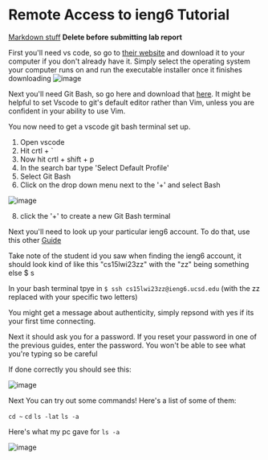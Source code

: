# Remote Access to ieng6 Tutorial

[Markdown stuff](https://commonmark.org/help/) **Delete before submitting lab report**

First you'll need vs code, so go to [their website](https://code.visualstudio.com/) and download it to your computer if you don't already have it.
Simply select the operating system your computer runs on and run the executable installer once it finishes downloading
![image](https://user-images.githubusercontent.com/70412955/212784858-258c66f8-ef24-4d65-bf5d-abc52d4b034b.png)

Next you'll need Git Bash, so go here and download that [here](https://gitforwindows.org/).
It might be helpful to set Vscode to git's default editor rather than Vim, unless you are confident in your ability to use Vim.

You now need to get a vscode git bash terminal set up.
1. Open vscode
2. Hit crtl + `
3. Now hit crtl + shift + p
4. In the search bar type 'Select Default Profile'
5. Select Git Bash
6. Click on the drop down menu next to the '+' and select Bash 

![image](https://user-images.githubusercontent.com/70412955/212785709-0701cc2b-3b0b-4838-9836-6591b876e590.png)

8. click the '+' to create a new Git Bash terminal

Next you'll need to look up your particular ieng6 account. To do that, use this other [Guide](https://docs.google.com/document/d/1hs7CyQeh-MdUfM9uv99i8tqfneos6Y8bDU0uhn1wqho/edit)

Take note of the student id you saw when finding the ieng6 account, it should look kind of like this "cs15lwi23zz" with the "zz" being something else $ s

In your bash terminal tpye in `$ ssh cs15lwi23zz@ieng6.ucsd.edu` (with the zz replaced with your specific two letters)

You might get a message about authenticity, simply repsond with yes if its your first time connecting. 

Next it should ask you for a password. If you reset your password in one of the previous guides, enter the password. You won't be able to see what you're typing so be careful

If done correctly you should see this:

![image](https://user-images.githubusercontent.com/70412955/212787053-a55318b3-b963-43ce-9eda-33d5a313864b.png)


Next You can try out some commands! Here's a list of some of them:

`cd ~`
`cd`
`ls -lat`
`ls -a`

Here's what my pc gave for `ls -a`

![image](https://user-images.githubusercontent.com/70412955/212787213-bf803cd6-e61d-4e1a-abb2-3d3c5eece157.png)
